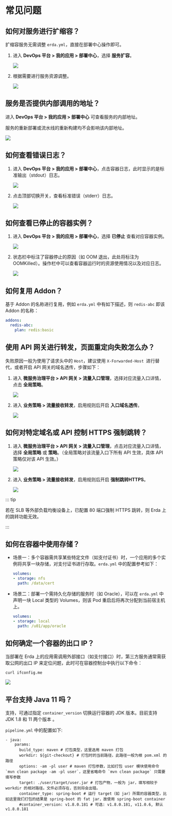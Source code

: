 # 常见问题

## 如何对服务进行扩缩容？

扩缩容服务无需调整 `erda.yml`，直接在部署中心操作即可。

1. 进入 **DevOps 平台 > 我的应用 > 部署中心**，选择 **服务扩容**。

   ![](https://terminus-paas.oss-cn-hangzhou.aliyuncs.com/paas-doc/2021/08/18/ad22311b-d268-44d5-9878-241520f0446d.png)

2. 根据需要进行服务资源调整。

   ![](https://terminus-paas.oss-cn-hangzhou.aliyuncs.com/paas-doc/2021/08/18/01f349c7-10de-4d34-a06e-608c1d40e567.png)

## 服务是否提供内部调用的地址？

进入 **DevOps 平台 > 我的应用 > 部署中心** 可查看服务的内部地址。

服务的重新部署或流水线的重新构建均不会影响该内部地址。

![](https://terminus-paas.oss-cn-hangzhou.aliyuncs.com/paas-doc/2021/08/18/af0fde2f-0df6-4d3f-9e7f-0cf339d29f52.png)

## 如何查看错误日志？

1. 进入 **DevOps 平台 > 我的应用 > 部署中心**，点击容器日志，此时显示的是标准输出（stdout）日志。

   ![](https://terminus-paas.oss-cn-hangzhou.aliyuncs.com/paas-doc/2021/08/18/f89f3bb7-ae07-4411-86ee-0e8a62933313.png)

2. 点击顶部切换开关，查看标准错误（stderr）日志。

   ![](https://terminus-paas.oss-cn-hangzhou.aliyuncs.com/paas-doc/2021/08/18/a806e6b4-9522-444d-9fab-78e681554a38.png)

## 如何查看已停止的容器实例？

1. 进入 **DevOps 平台 > 我的应用 > 部署中心**，选择 **已停止** 查看对应容器实例。

   ![](https://terminus-paas.oss-cn-hangzhou.aliyuncs.com/paas-doc/2021/08/18/c58bdb73-fb0e-40ea-ac67-e9d03bfe0d2c.png)

2. 状态栏中标注了容器停止的原因（如 OOM 退出，此处将标注为 OOMKilled）。操作栏中可以查看容器运行时的资源使用情况以及对应日志。

   ![](https://terminus-paas.oss-cn-hangzhou.aliyuncs.com/paas-doc/2021/08/18/b98f1dc8-e6b6-4f6f-bd73-88c81d97e943.png)

## 如何复用 Addon？

基于 Addon 的名称进行复用，例如 `erda.yml` 中有如下描述，则 `redis-abc` 即该 Addon 的名称：

```yaml
addons:
  redis-abc:
    plan: redis:basic
```

## 使用 API 网关进行转发，页面重定向失败怎么办？

失败原因一般为使用了请求头中的 `Host`，建议使用 `X-Forwarded-Host `进行替代，或者开启 API 网关的域名透传，步骤如下：

1. 进入 **微服务治理平台 > API 网关 > 流量入口管理**，选择对应流量入口详情，点击 **全局策略**。

   ![](https://terminus-paas.oss-cn-hangzhou.aliyuncs.com/paas-doc/2021/08/18/f774f429-247c-4325-b6cc-f34d21b71819.png)

2. 进入 **业务策略 > 流量接收转发**，启用规则后开启 **入口域名透传**。

   ![](https://terminus-paas.oss-cn-hangzhou.aliyuncs.com/paas-doc/2021/08/18/68491a06-8cf6-463f-bf2d-d73f6aa5f8bb.png)



## 如何对特定域名或 API 控制 HTTPS 强制跳转？

1. 进入 **微服务治理平台 > API 网关 > 流量入口管理**，点击对应流量入口详情，选择 **全局策略** 或 **策略**。（全局策略对该流量入口下所有 API 生效，具体 API 策略仅对该 API 生效。）

   ![](https://terminus-paas.oss-cn-hangzhou.aliyuncs.com/paas-doc/2021/08/18/ecf1223c-1b3e-46e3-bed4-eadc0b4606aa.png)

2. 进入 **业务策略 > 流量接收转发**，启用规则后开启 **强制跳转HTTPS**。

   ![](https://terminus-paas.oss-cn-hangzhou.aliyuncs.com/paas-doc/2021/08/18/36df5992-764a-464c-9caf-481b1bf321f8.png)

::: tip

若在 SLB 等外部负载均衡设备上，已配置 80 端口强制 HTTPS 跳转，则 Erda 上的跳转功能无效。

:::

## 如何在容器中使用存储？

* 场景一：多个容器需共享某些特定文件（如支付证书）时，一个应用的多个实例将共享一块存储，对支付证书进行存取。`erda.yml` 中的配置参考如下：

  ```yaml
  volumes:
  - storage: nfs
    path: /data/cert
  ```

* 场景二：部署一个需持久化存储的服务时（如 Oracle），可以在 `erda.yml` 中声明一块 Local 类型的 Volumes，则该 Pod 重启后将再次分配到当前宿主机上。

  ```yaml
  volumes:
  - storage: local
    path: /u01/app/oracle
  ```

## 如何确定一个容器的出口 IP？

当部署在 Erda 上的应用需调用外部接口（如支付接口）时，第三方服务通常需获取公网的出口 IP 来定位问题，此时可在容器控制台中执行以下命令：

```shell script
curl ifconfig.me
```

![](https://terminus-paas.oss-cn-hangzhou.aliyuncs.com/paas-doc/2021/08/18/4171251f-9165-4b7a-b4de-bcb6a52aa41d.png)



## 平台支持 Java 11 吗？

支持，可通过指定 `container_version` 切换运行容器的 JDK 版本。目前支持 JDK 1.8 和 11 两个版本 。

`pipeline.yml` 中的配置如下:

```
- java:
    params:
      build_type: maven # 打包类型，这里选用 maven 打包
      workdir: ${git-checkout} # 打包时的当前路径，此路径一般为根 pom.xml 的路径
      options: -am -pl user # maven 打包参数，比如打包 user 模块使用命令 `mvn clean package -am -pl user`，这里省略命令 `mvn clean package` 只需要填写参数
      target: ./user/target/user.jar # 打包产物，一般为 jar，填写相较于 workdir 的相对路径。文件必须存在，否则将会出错。
      container_type: spring-boot # 运行 target（如 jar）所需的容器类型，比如这里我们打包的结果是 spring-boot 的 fat jar，故使用 spring-boot container
      #container_version: v1.8.0.181 # 可选: v1.8.0.181, v11.0.6, 默认 v1.8.0.181
```
